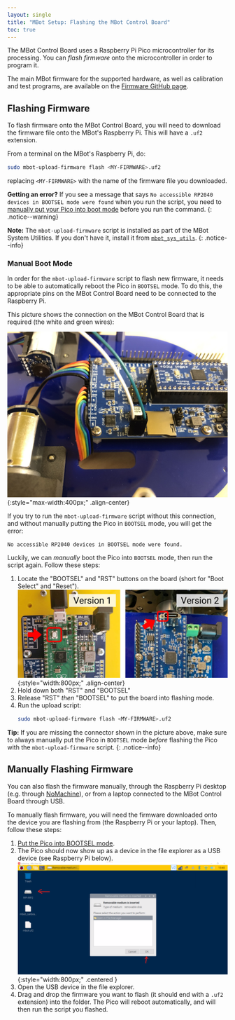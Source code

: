 ```yaml
---
layout: single
title: "MBot Setup: Flashing the MBot Control Board"
toc: true
---
```


The MBot Control Board uses a Raspberry Pi Pico microcontroller for its processing. You can *flash firmware* onto the microcontroller in order to program it.

The main MBot firmware for the supported hardware, as well as calibration and test programs, are available on the [Firmware GitHub page](https://github.com/mbot-project/mbot_firmware/releases).

## Flashing Firmware

To flash firmware onto the MBot Control Board, you will need to download the firmware file onto the MBot's Raspberry Pi. This will have a `.uf2` extension.

From a terminal on the MBot's Raspberry Pi, do:
```bash
sudo mbot-upload-firmware flash <MY-FIRMWARE>.uf2
```
replacing `<MY-FIRMWARE>` with the name of the firmware file you downloaded.

**Getting an error?** If you see a message that says `No accessible RP2040 devices in BOOTSEL mode were found` when you run the script, you need to [manually put your Pico into boot mode](#manual-boot-mode) before you run the command.
{: .notice--warning}

**Note:** The `mbot-upload-firmware` script is installed as part of the MBot System Utilities. If you don't have it, install it from [`mbot_sys_utils`](https://github.com/mbot-project/mbot_sys_utils).
{: .notice--info}

### Manual Boot Mode

In order for the `mbot-upload-firmware` script to flash new firmware, it needs to be able to automatically reboot the Pico in `BOOTSEL` mode. To do this, the appropriate pins on the MBot Control Board need to be connected to the Raspberry Pi.

This picture shows the connection on the MBot Control Board that is required (the white and green wires):

![The cable needed to automatically flash the MBot Control Board](/assets/images/setup/flash_pico_wire.jpg){:style="max-width:400px;" .align-center}

If you try to run the `mbot-upload-firmware` script without this connection, and without manually putting the Pico in `BOOTSEL` mode, you will get the error:
```
No accessible RP2040 devices in BOOTSEL mode were found.
```

Luckily, we can *manually* boot the Pico into `BOOTSEL` mode, then run the script again. Follow these steps:
1. Locate the "BOOTSEL" and "RST" buttons on the board (short for "Boot Select" and "Reset").
    ![BOOTSEL Button](/assets/images/setup/bootsel-location.jpg){:style="width:800px;" .align-center}
2. Hold down both "RST" and "BOOTSEL"
3. Release "RST" *then* "BOOTSEL" to put the board into flashing mode.
4. Run the upload script:
    ```bash
    sudo mbot-upload-firmware flash <MY-FIRMWARE>.uf2
    ```

**Tip:** If you are missing the connector shown in the picture above, make sure to always manually put the Pico in `BOOTSEL` mode *before* flashing the Pico with the `mbot-upload-firmware` script.
{: .notice--info}

## Manually Flashing Firmware

You can also flash the firmware manually, through the Raspberry Pi desktop (e.g. through [NoMachine](/docs/tutorials/no-machine)), or from a laptop connected to the MBot Control Board through USB.

To manually flash firmware, you will need the firmware downloaded onto the device you are flashing from (the Raspberry Pi or your laptop). Then, follow these steps:
1. [Put the Pico into BOOTSEL mode](#manual-boot-mode).
2. The Pico should now show up as a device in the file explorer as a USB device (see Raspberry Pi below).
        ![Pico device in NoMachine](/assets/images/setup/pop-up-plug-in.png){:style="width:800px;" .centered }
3. Open the USB device in the file explorer.
4. Drag and drop the firmware you want to flash (it should end with a `.uf2` extension) into the folder. The Pico will reboot automatically, and will then run the script you flashed.
